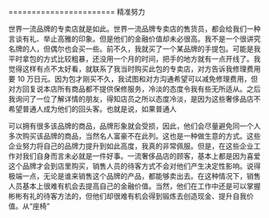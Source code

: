 ======================= 精准努力

世界一流品牌的专卖店就是如此。世界一流品牌专卖店的售货员，都会给我们一种言谈有礼、举止高雅的印象。但是他们的金融价值却未必很高。我不是一个很讲究名牌的人，但偶尔也会买一些。前不久，我就买了一个某品牌的手提包。可能是我平时拿包的方式比较粗暴，还没用一个月的时间，把手的地方就有一点开线了。我觉得这样有点不太好看，就联系了我当时购买此包的专卖店，对方告诉我修理费用要  10 万日元。因为包才刚买不久，我试图和对方沟通希望可以减免修理费用，但对方回复说本店所有商品都不提供保修服务，冷淡的态度令我有些无所适从。之后我询问了一位了解详情的朋友，得知店员之所以态度冷淡，是因为这些奢侈品店不希望普通人成为他们的回头客。也就是说，如果普通人

可以拥有很多该品牌的商品，品牌形象就会受损，因此，他们会尽量避免同一个人多次购买该品牌的商品，当然名人富豪不在此列。这也是一种做生意的方式。这些企业努力将自己的品牌力提升到如此高度，我真的非常佩服。但是，在这些企业工作对我们自身而言未必就是一件好事。一流奢侈品店的顾客，基本上都是因为喜爱这个品牌才会到店里购买，销售人员的待客方式不会对他们产生决定性影响。说得极端一点，无论是谁来销售这个品牌的产品，都能够卖出去。在这种情况下，销售人员基本上很难有机会去提高自己的金融价值。当然，他们在工作中还是可以掌握彬彬有礼的待客方法的，但他们却很难有机会得到锻炼去创造现金、提升自我价值。从“座椅”